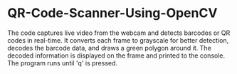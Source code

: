 # QR-Code-Scanner-Using-OpenCV
The code captures live video from the webcam and detects barcodes or QR codes in real-time. It converts each frame to grayscale for better detection, decodes the barcode data, and draws a green polygon around it. The decoded information is displayed on the frame and printed to the console. The program runs until 'q' is pressed.
